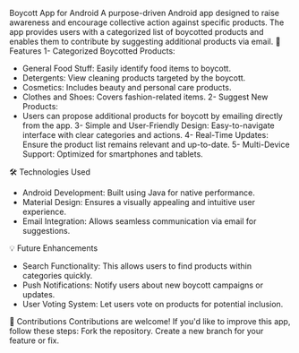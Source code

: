 Boycott App for Android
A purpose-driven Android app designed to raise awareness and encourage collective action against specific products. 
The app provides users with a categorized list of boycotted products and enables them to contribute by suggesting additional products via email.
🌟 Features
1- Categorized Boycotted Products:
- General Food Stuff: Easily identify food items to boycott.
- Detergents: View cleaning products targeted by the boycott.
- Cosmetics: Includes beauty and personal care products.
- Clothes and Shoes: Covers fashion-related items.
2- Suggest New Products:
- Users can propose additional products for boycott by emailing directly from the app.
3- Simple and User-Friendly Design:
Easy-to-navigate interface with clear categories and actions.
4- Real-Time Updates:
Ensure the product list remains relevant and up-to-date.
5- Multi-Device Support:
Optimized for smartphones and tablets.

🛠️ Technologies Used
- Android Development: Built using Java for native performance.
- Material Design: Ensures a visually appealing and intuitive user experience.
- Email Integration: Allows seamless communication via email for suggestions.

💡 Future Enhancements
- Search Functionality: This allows users to find products within categories quickly.
- Push Notifications: Notify users about new boycott campaigns or updates.
- User Voting System: Let users vote on products for potential inclusion.

🤝 Contributions
Contributions are welcome! If you'd like to improve this app, follow these steps:
Fork the repository.
Create a new branch for your feature or fix.
